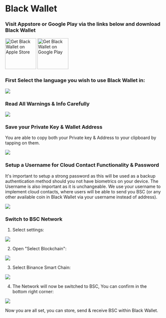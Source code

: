# Black Wallet
### Visit Appstore or Google Play via the links below and download Black Wallet

<a href='https://apps.apple.com/za/app/nextshore-ether-1-wallet/id1521802485'><img alt='Get Black Wallet on Apple Store' src='https://upload.wikimedia.org/wikipedia/commons/3/3c/Download_on_the_App_Store_Badge.svg' height="100"/></a>
<a href='https://play.google.com/store/apps/details?id=app.web.nextshore_ether1&hl=en&utm_source=github-readme&pcampaignid=pcampaignidMKT-Other-global-all-co-prtnr-py-PartBadge-Mar2515-1'><img alt='Get Black Wallet on Google Play' src='https://upload.wikimedia.org/wikipedia/commons/7/78/Google_Play_Store_badge_EN.svg' height="100"/></a>

### First Select the language you wish to use Black Wallet in: 
<img src="https://i.ibb.co/6vnmfsQ/IMG-1067.png" />

### Read All Warnings & Info Carefully

<img src="https://i.ibb.co/wdnCbvT/IMG-1068.png" />

### Save your Private Key & Wallet Address

You are able to copy both your Private key & Address to your clipboard by tapping on them.

<img src="https://i.ibb.co/PhHFSpV/IMG-1069.png" />

### Setup a Username for Cloud Contact Functionality & Password

It's important to setup a strong password as this will be used as a backup authentication method should you not have biometrics on your device. The Username is also important as it is unchangeable. We use your username to implement cloud contacts, where users will be able to send you BSC (or any other available coin in Black Wallet via your username instead of address).

<img src="https://i.ibb.co/m4GP7jQ/IMG-1071.png" />

### Switch to BSC Network

1. Select settings: 

<img src="https://i.ibb.co/b6H1BS6/IMG-1072.png" />

2. Open "Select Blockchain":

<img src="https://i.ibb.co/RbZhLV3/IMG-1073.png" />

3. Select Binance Smart Chain:

<img src="https://i.ibb.co/S3y5rY2/IMG-1074.png" />

4. The Network will now be switched to BSC, You can confirm in the bottom right corner:

<img src="https://i.ibb.co/zPsBvJH/IMG-1075.png" />

Now you are all set, you can store, send & receive BSC within Black Wallet.
